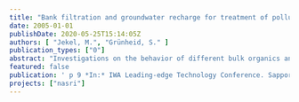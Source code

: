 ```yaml
---
title: "Bank filtration and groundwater recharge for treatment of polluted surface waters"
date: 2005-01-01
publishDate: 2020-05-25T15:14:05Z
authors: [ "Jekel, M.", "Grünheid, S." ]
publication_types: ["0"]
abstract: "Investigations on the behavior of different bulk organics and trace organic compounds at a bank filtration site at Lake Tegel in Berlin, Germany, and in a long retention soil column system are reported. Objective of the research was to assess important factors of influence for the degradation of bulk and trace organics. More than two years of monitoring for the bulk parameter DOC proved that the redox conditions significantly influence the DOC-degradation kinetic but not necessarily the residual concentration. LC-OCD measurements confirmed that the change in character is comparable for aerobic and anoxic/anaerobic infiltration. Only the fraction of polysaccharides shows a better removal under aerobic conditions. Furthermore, adsorbable organic iodine (AOI) measurements revealed a more efficient degradation of AOI and AOBr under anoxic/anaerobic conditions. The monitoring of the single organic pollutants Iopromide, Sulfamethoxazole and naphthalenedisulfonic acids showed that the redox conditions have an influence on the degradation behavior of some of the monitored compounds. Iopromide was efficiently removed at all times, but no evidence for a dehalogenation under oxic conditions was found. Sulfamethoxazole showed a better removal under anoxic/anaerobic conditions. The very stable 1.5naphthalenesulfonic acid was not removed under either redox conditions."
featured: false
publication: ' p 9 *In:* IWA Leading-edge Technology Conference. Sapporo, Japan. 6. - 8.6.2005'
projects: ["nasri"]
---
```


